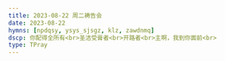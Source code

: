 ```yaml
---
title: 2023-08-22 周二祷告会
date: 2023-08-22
hymns: [npdqsy, ysys_sjsgz, klz, zawdnmq]
dscp: 你配得全所有<br>圣洁受膏者<br>开路者<br>主啊，我到你面前<br>
type: TPray
---
```

